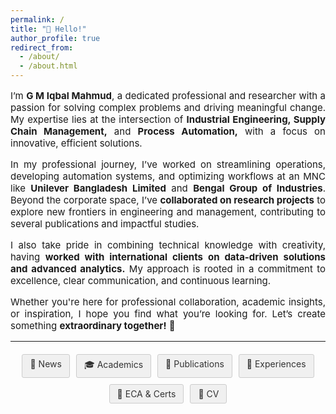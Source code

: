```yaml
---
permalink: /
title: "👋 Hello!"
author_profile: true
redirect_from:
  - /about/
  - /about.html
---
```


<!-- 
bundle exec jekyll serve --incremental --livereload
Use this to test the file on browser locally. If changed on config, need to redo the command, else refresh only.
https://gmiqbal.goatcounter.com/
 -->

<p style="text-align: justify; font-size: 15px;"> I’m <strong>G M Iqbal Mahmud</strong>, a dedicated professional and researcher with a passion for solving complex problems and driving meaningful change. My expertise lies at the intersection of <strong>Industrial Engineering, Supply Chain Management,</strong> and <strong>Process Automation,</strong> with a focus on innovative, efficient solutions. 
</p>
<p style="text-align: justify; font-size: 15px;"> In my professional journey, I’ve worked on streamlining operations, developing automation systems, and optimizing workflows at an MNC like <strong>Unilever Bangladesh Limited</strong> and <strong>Bengal Group of Industries</strong>. Beyond the corporate space, I’ve <strong>collaborated on research projects</strong> to explore new frontiers in engineering and management, contributing to several publications and impactful studies.
</p>
<p style="text-align: justify; font-size: 15px;"> I also take pride in combining technical knowledge with creativity, having <strong>worked with international clients on data-driven solutions and advanced analytics.</strong> My approach is rooted in a commitment to excellence, clear communication, and continuous learning.
</p>

<p style="text-align: justify; font-size: 15px;"> Whether you're here for professional collaboration, academic insights, or inspiration, I hope you find what you’re looking for. Let’s create something <strong>extraordinary together!</strong> 💪
</p>
<!-- sdfsdfjkh -->

<hr>

<div style="display: flex; justify-content: center; gap: 10px; flex-wrap: wrap; margin: 20px 0;">
  <a href="/news/" style="padding: 6px 12px; text-decoration: none; background: #f0f0f0; color: #333; border-radius: 3px; font-size: 14px; transition: all 0.3s; border: 1px solid #ccc;">📢 News</a>
  <a href="/academics/" style="padding: 6px 12px; text-decoration: none; background: #f0f0f0; color: #333; border-radius: 3px; font-size: 14px; transition: all 0.3s; border: 1px solid #ccc;">🎓 Academics</a>
  <a href="/publications/" style="padding: 6px 12px; text-decoration: none; background: #f0f0f0; color: #333; border-radius: 3px; font-size: 14px; transition: all 0.3s; border: 1px solid #ccc;">📝 Publications</a>
  <a href="/experience/" style="padding: 6px 12px; text-decoration: none; background: #f0f0f0; color: #333; border-radius: 3px; font-size: 14px; transition: all 0.3s; border: 1px solid #ccc;">💼 Experiences</a>
  <a href="/eca-certifications/" style="padding: 6px 12px; text-decoration: none; background: #f0f0f0; color: #333; border-radius: 3px; font-size: 14px; transition: all 0.3s; border: 1px solid #ccc;">🐾 ECA & Certs</a>
  <a href="/files/GM_Iqbal_Academic_CV.pdf" style="padding: 6px 12px; text-decoration: none; background: #f0f0f0; color: #333; border-radius: 3px; font-size: 14px; transition: all 0.3s; border: 1px solid #ccc;">🔖 CV</a>
</div>